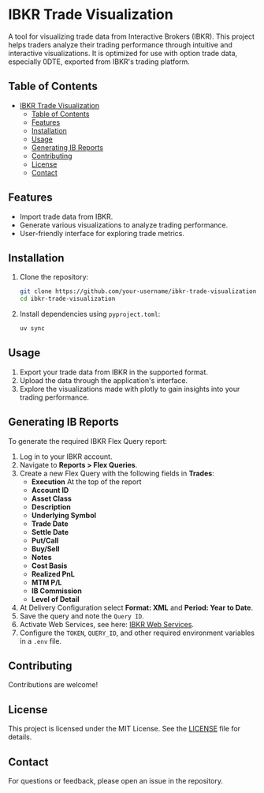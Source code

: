 # IBKR Trade Visualization

A tool for visualizing trade data from Interactive Brokers (IBKR). This project helps traders analyze their trading performance through intuitive and interactive visualizations. It is optimized for use with option trade data, especially 0DTE, exported from IBKR's trading platform.

## Table of Contents
- [IBKR Trade Visualization](#ibkr-trade-visualization)
  - [Table of Contents](#table-of-contents)
  - [Features](#features)
  - [Installation](#installation)
  - [Usage](#usage)
  - [Generating IB Reports](#generating-ib-reports)
  - [Contributing](#contributing)
  - [License](#license)
  - [Contact](#contact)

## Features

- Import trade data from IBKR.
- Generate various visualizations to analyze trading performance.
- User-friendly interface for exploring trade metrics.

## Installation

1. Clone the repository:
   ```bash
   git clone https://github.com/your-username/ibkr-trade-visualization.git
   cd ibkr-trade-visualization
   ```

2. Install dependencies using `pyproject.toml`:
   ```bash
   uv sync
   ```

## Usage

1. Export your trade data from IBKR in the supported format.
2. Upload the data through the application's interface.
3. Explore the visualizations made with plotly to gain insights into your trading performance.

## Generating IB Reports

To generate the required IBKR Flex Query report:

1. Log in to your IBKR account.
2. Navigate to **Reports > Flex Queries**.
3. Create a new Flex Query with the following fields in **Trades**:
   - **Execution** At the top of the report
   - **Account ID**
   - **Asset Class**
   - **Description** 
   - **Underlying Symbol**
   - **Trade Date**
   - **Settle Date**
   - **Put/Call**
   - **Buy/Sell**
   - **Notes**
   - **Cost Basis**
   - **Realized PnL**
   - **MTM P/L**
   - **IB Commission**
   - **Level of Detail**
4. At Delivery Configuration select **Format: XML** and **Period: Year to Date**.
5. Save the query and note the `Query ID`.
6. Activate Web Services, see here: [IBKR Web Services](https://www.ibkrguides.com/clientportal/performanceandstatements/flex-web-service.htm).
7. Configure the `TOKEN`, `QUERY_ID`, and other required environment variables in a `.env` file.

## Contributing

Contributions are welcome! 

## License

This project is licensed under the MIT License. See the [LICENSE](LICENSE) file for details.

## Contact

For questions or feedback, please open an issue in the repository.
